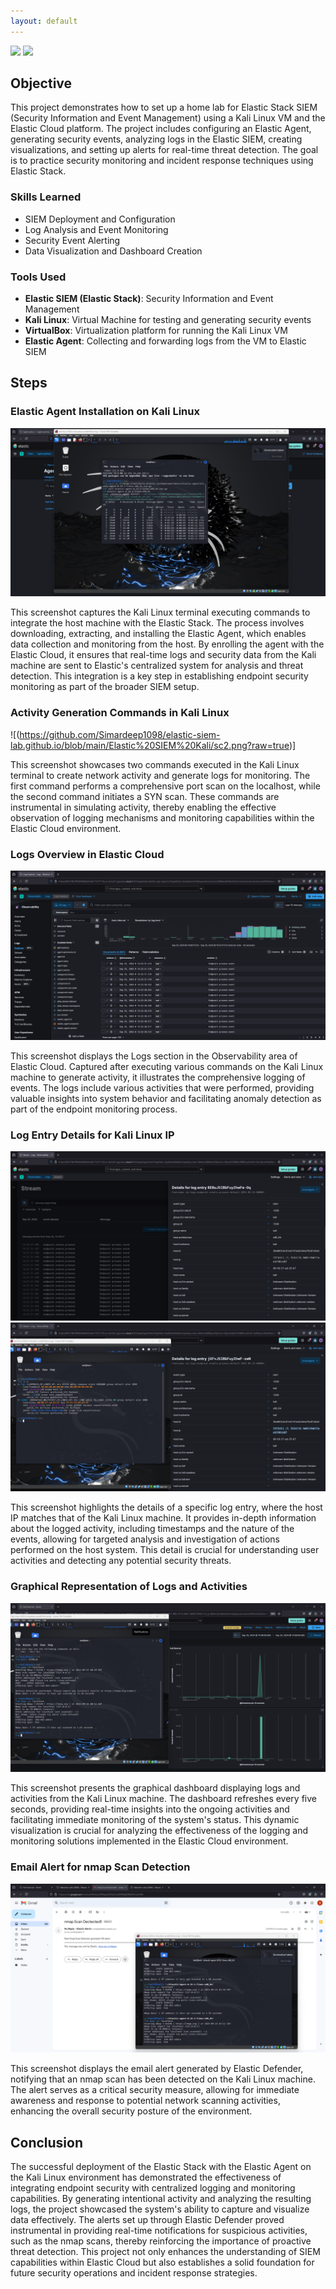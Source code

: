 ```yaml
---
layout: default
---
```

<div>
    <a href="https://www.linkedin.com/in/simardeep1098"><img src="https://img.shields.io/badge/-LinkedIn-0072b1?&style=for-the-badge&logo=linkedin&logoColor=white" /></a>
    <a href="https://github.com/Simardeep1098"><img src="https://img.shields.io/badge/-GitHub-000000?&style=for-the-badge&logo=github&logoColor=white" /></a>
</div>


## Objective
This project demonstrates how to set up a home lab for Elastic Stack SIEM (Security Information and Event Management) using a Kali Linux VM and the Elastic Cloud platform. The project includes configuring an Elastic Agent, generating security events, analyzing logs in the Elastic SIEM, creating visualizations, and setting up alerts for real-time threat detection. The goal is to practice security monitoring and incident response techniques using Elastic Stack.


### Skills Learned
- SIEM Deployment and Configuration
- Log Analysis and Event Monitoring
- Security Event Alerting
- Data Visualization and Dashboard Creation


### Tools Used
- **Elastic SIEM (Elastic Stack)**: Security Information and Event Management
- **Kali Linux**: Virtual Machine for testing and generating security events
- **VirtualBox**: Virtualization platform for running the Kali Linux VM
- **Elastic Agent**: Collecting and forwarding logs from the VM to Elastic SIEM
  

## Steps

### Elastic Agent Installation on Kali Linux

![](https://github.com/Simardeep1098/elastic-siem-lab.github.io/blob/main/Elastic%20SIEM%20Kali/sc1.png?raw=true)

This screenshot captures the Kali Linux terminal executing commands to integrate the host machine with the Elastic Stack. The process involves downloading, extracting, and installing the Elastic Agent, which enables data collection and monitoring from the host. By enrolling the agent with the Elastic Cloud, it ensures that real-time logs and security data from the Kali machine are sent to Elastic's centralized system for analysis and threat detection. This integration is a key step in establishing endpoint security monitoring as part of the broader SIEM setup.

### Activity Generation Commands in Kali Linux

![(https://github.com/Simardeep1098/elastic-siem-lab.github.io/blob/main/Elastic%20SIEM%20Kali/sc2.png?raw=true)]

This screenshot showcases two commands executed in the Kali Linux terminal to create network activity and generate logs for monitoring. The first command performs a comprehensive port scan on the localhost, while the second command initiates a SYN scan. These commands are instrumental in simulating activity, thereby enabling the effective observation of logging mechanisms and monitoring capabilities within the Elastic Cloud environment.

### Logs Overview in Elastic Cloud

![](https://github.com/Simardeep1098/elastic-siem-lab.github.io/blob/main/Elastic%20SIEM%20Kali/sc3.png?raw=true)

This screenshot displays the Logs section in the Observability area of Elastic Cloud. Captured after executing various commands on the Kali Linux machine to generate activity, it illustrates the comprehensive logging of events. The logs include various activities that were performed, providing valuable insights into system behavior and facilitating anomaly detection as part of the endpoint monitoring process.

### Log Entry Details for Kali Linux IP

![](https://github.com/Simardeep1098/elastic-siem-lab.github.io/blob/main/Elastic%20SIEM%20Kali/sc4-1.png?raw=true)
![](https://github.com/Simardeep1098/elastic-siem-lab.github.io/blob/main/Elastic%20SIEM%20Kali/sc4-2.png?raw=true)

This screenshot highlights the details of a specific log entry, where the host IP matches that of the Kali Linux machine. It provides in-depth information about the logged activity, including timestamps and the nature of the events, allowing for targeted analysis and investigation of actions performed on the host system. This detail is crucial for understanding user activities and detecting any potential security threats.

### Graphical Representation of Logs and Activities

![](https://github.com/Simardeep1098/elastic-siem-lab.github.io/blob/main/Elastic%20SIEM%20Kali/sc5.png?raw=true)

This screenshot presents the graphical dashboard displaying logs and activities from the Kali Linux machine. The dashboard refreshes every five seconds, providing real-time insights into the ongoing activities and facilitating immediate monitoring of the system's status. This dynamic visualization is crucial for analyzing the effectiveness of the logging and monitoring solutions implemented in the Elastic Cloud environment.

### Email Alert for nmap Scan Detection

![](https://github.com/Simardeep1098/elastic-siem-lab.github.io/blob/main/Elastic%20SIEM%20Kali/sc6.png?raw=true)

This screenshot displays the email alert generated by Elastic Defender, notifying that an nmap scan has been detected on the Kali Linux machine. The alert serves as a critical security measure, allowing for immediate awareness and response to potential network scanning activities, enhancing the overall security posture of the environment.


## Conclusion

The successful deployment of the Elastic Stack with the Elastic Agent on the Kali Linux environment has demonstrated the effectiveness of integrating endpoint security with centralized logging and monitoring capabilities. By generating intentional activity and analyzing the resulting logs, the project showcased the system's ability to capture and visualize data effectively. 
The alerts set up through Elastic Defender proved instrumental in providing real-time notifications for suspicious activities, such as the nmap scans, thereby reinforcing the importance of proactive threat detection. This project not only enhances the understanding of SIEM capabilities within Elastic Cloud but also establishes a solid foundation for future security operations and incident response strategies.


